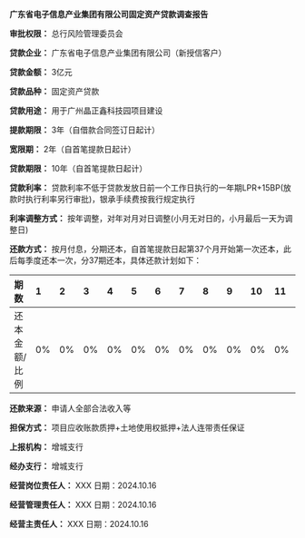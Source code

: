 **广东省电子信息产业集团有限公司固定资产贷款调查报告**

**审批权限：** 总行风险管理委员会

**贷款企业：** 广东省电子信息产业集团有限公司（新授信客户）

**贷款金额：** 3亿元

**贷款品种：** 固定资产贷款

**贷款用途：** 用于广州晶正鑫科技园项目建设

**提款期限：** 3年（自借款合同签订日起计）

**宽限期：** 2年（自首笔提款日起计）

**贷款期限：** 10年（自首笔提款日起计）

**贷款利率：** 贷款利率不低于贷款发放日前一个工作日执行的一年期LPR+15BP(放款时执行利率另行审批)，银承手续费按我行规定执行

**利率调整方式：** 按年调整，对年对月对日调整(小月无对日的，小月最后一天为调整日)

**还款方式：** 按月付息，分期还本，自首笔提款日起第37个月开始第一次还本，此后每季度还本一次，分37期还本，具体还款计划如下：

| 期数 | 1  | 2  | 3  | 4  | 5  | 6  | 7  | 8  | 9  | 10 | 11 | 12 | 13 | …  | 37 |
| :---- | :- | :- | :- | :- | :- | :- | :- | :- | :- | :- | :- | :- | :- | :- | :- |
| 还本金额/比例 | 0%  | 0%  | 0%  | 0%  | 0%  | 0%  | 0%  | 0%  | 0%  | 0%  | 0%  | 0%  | 0%  | …  | 100% |

**还款来源：** 申请人全部合法收入等

**担保方式：** 项目应收账款质押+土地使用权抵押+法人连带责任保证

**上报机构：** 增城支行

**经办支行：** 增城支行

**经营岗位责任人：** XXX 日期：2024.10.16

**经营管理责任人：** XXX 日期：2024.10.16

**经营主责任人：**  XXX 日期：2024.10.16 
